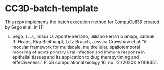 # CC3D-batch-template
This repo implements the batch execution method for CompuCell3D created by Sego et al. in [1]


1. Sego, T. J., Josua O. Aponte-Serrano, Juliano Ferrari Gianlupi, Samuel R. Heaps, Kira Breithaupt, Lutz Brusch, Jessica Crawshaw et al. "A modular framework for multiscale, multicellular, spatiotemporal modeling of acute primary viral infection and immune response in epithelial tissues and its application to drug therapy timing and effectiveness." PLoS computational biology 16, no. 12 (2020): e1008451.
